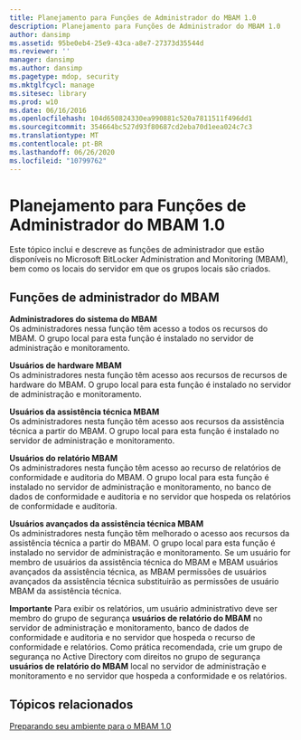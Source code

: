 ```yaml
---
title: Planejamento para Funções de Administrador do MBAM 1.0
description: Planejamento para Funções de Administrador do MBAM 1.0
author: dansimp
ms.assetid: 95be0eb4-25e9-43ca-a8e7-27373d35544d
ms.reviewer: ''
manager: dansimp
ms.author: dansimp
ms.pagetype: mdop, security
ms.mktglfcycl: manage
ms.sitesec: library
ms.prod: w10
ms.date: 06/16/2016
ms.openlocfilehash: 104d650824330ea990881c520a7811511f496dd1
ms.sourcegitcommit: 354664bc527d93f80687cd2eba70d1eea024c7c3
ms.translationtype: MT
ms.contentlocale: pt-BR
ms.lasthandoff: 06/26/2020
ms.locfileid: "10799762"
---
```

# Planejamento para Funções de Administrador do MBAM 1.0


Este tópico inclui e descreve as funções de administrador que estão disponíveis no Microsoft BitLocker Administration and Monitoring (MBAM), bem como os locais do servidor em que os grupos locais são criados.

## Funções de administrador do MBAM


<a href="" id="---------------mbam-system-administrators"></a> **Administradores do sistema do MBAM**  
Os administradores nessa função têm acesso a todos os recursos do MBAM. O grupo local para esta função é instalado no servidor de administração e monitoramento.

<a href="" id="---------------mbam-hardware-users"></a> **Usuários de hardware MBAM**  
Os administradores nesta função têm acesso aos recursos de recursos de hardware do MBAM. O grupo local para esta função é instalado no servidor de administração e monitoramento.

<a href="" id="---------------mbam-helpdesk-users"></a> **Usuários da assistência técnica MBAM**  
Os administradores nesta função têm acesso aos recursos da assistência técnica a partir do MBAM. O grupo local para esta função é instalado no servidor de administração e monitoramento.

<a href="" id="---------------mbam--report-users"></a> **Usuários do relatório MBAM**  
Os administradores nesta função têm acesso ao recurso de relatórios de conformidade e auditoria do MBAM. O grupo local para esta função é instalado no servidor de administração e monitoramento, no banco de dados de conformidade e auditoria e no servidor que hospeda os relatórios de conformidade e auditoria.

<a href="" id="---------------mbam--advanced-helpdesk-users"></a> **Usuários avançados da assistência técnica MBAM**  
Os administradores nesta função têm melhorado o acesso aos recursos da assistência técnica a partir do MBAM. O grupo local para esta função é instalado no servidor de administração e monitoramento. Se um usuário for membro de usuários da assistência técnica do MBAM e MBAM usuários avançados da assistência técnica, as MBAM permissões de usuários avançados da assistência técnica substituirão as permissões de usuário MBAM da assistência técnica.

**Importante**  Para exibir os relatórios, um usuário administrativo deve ser membro do grupo de segurança **usuários de relatório do MBAM** no servidor de administração e monitoramento, banco de dados de conformidade e auditoria e no servidor que hospeda o recurso de conformidade e relatórios. Como prática recomendada, crie um grupo de segurança no Active Directory com direitos no grupo de segurança **usuários de relatório do MBAM** local no servidor de administração e monitoramento e no servidor que hospeda a conformidade e os relatórios.

 

## Tópicos relacionados


[Preparando seu ambiente para o MBAM 1.0](preparing-your-environment-for-mbam-10.md)

 

 





